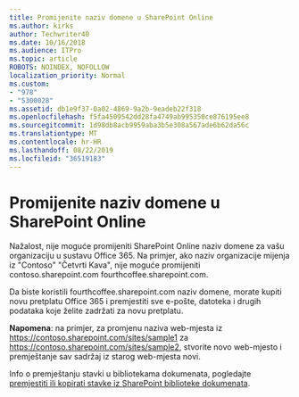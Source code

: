 ```yaml
---
title: Promijenite naziv domene u SharePoint Online
ms.author: kirks
author: Techwriter40
ms.date: 10/16/2018
ms.audience: ITPro
ms.topic: article
ROBOTS: NOINDEX, NOFOLLOW
localization_priority: Normal
ms.custom:
- "978"
- "5300028"
ms.assetid: db1e9f37-0a02-4869-9a2b-9eadeb22f318
ms.openlocfilehash: f5fa4509542dd28fa4749ab995350ce876195ee8
ms.sourcegitcommit: 1d98db8acb9959aba3b5e308a567ade6b62da56c
ms.translationtype: MT
ms.contentlocale: hr-HR
ms.lasthandoff: 08/22/2019
ms.locfileid: "36519183"
---
```

# <a name="change-domain-name-in-sharepoint-online"></a>Promijenite naziv domene u SharePoint Online

Nažalost, nije moguće promijeniti SharePoint Online naziv domene za vašu organizaciju u sustavu Office 365. Na primjer, ako naziv organizacije mijenja iz "Contoso" "Četvrti Kava", nije moguće promijeniti contoso.sharepoint.com fourthcoffee.sharepoint.com.
  
Da biste koristili fourthcoffee.sharepoint.com naziv domene, morate kupiti novu pretplatu Office 365 i premjestiti sve e-pošte, datoteka i drugih podataka koje želite zadržati za novu pretplatu.
  
 **Napomena**: na primjer, za promjenu naziva web-mjesta iz https://contoso.sharepoint.com/sites/sample1 za https://contoso.sharepoint.com/sites/sample2, stvorite novo web-mjesto i premještanje sav sadržaj iz starog web-mjesta novi.
  
Info o premještanju stavki u bibliotekama dokumenata, pogledajte [premjestiti ili kopirati stavke iz SharePoint biblioteke dokumenata](https://go.microsoft.com/fwlink/?linkid=2025831).
  